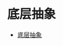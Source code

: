 # 底层抽象
<!--ts-->
* [底层抽象](#底层抽象)

<!-- Created by https://github.com/ekalinin/github-markdown-toc -->
<!-- Added by: kuanhsiaokuo, at: Fri Jul  1 21:10:41 CST 2022 -->

<!--te-->